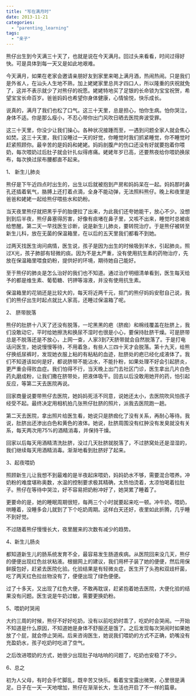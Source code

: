 ```yaml
---
title: "写在满月时"
date: 2013-11-21
categories: 
  - "parenting_learning"
tags: 
  - "亲子"
---
```


熊仔出生到今天满三十天了，也就是说在今天满月。回过头来看看，时间过得好快。可是具体到每一天又是如此地艰难。

今天满月，如果在老家会邀请亲朋好友到家里来喝上满月酒，热闹热闹。只是我们是外省人，在汕头人生地不熟，加上姥姥家里总共才四口人，所以隆重的庆祝就免了，这并不表示就少了对熊仔的祝愿。姥姥特地买了足银的长命锁为宝宝祝贺，希望宝宝长命百岁。爸爸妈妈也希望你身体健康，心情愉悦，快乐成长。

说真的，满月了我们也松了口气。这三十天里，总是担心，怕你生病。怕你哭泣，身体不适。你是那么瘦小，不忍心带你出门风吹日晒去医院奔波受罪。

这三十天里，你没少让我们操心。各种状况接踵而至，一遇到问题全家人就会焦心如焚。这三十天里，我们没睡过一天的好觉，你睡觉时我们抓紧睡觉，你不睡觉时赶紧照顾你。最辛苦的是妈妈和姥姥。妈妈剖腹产的伤口还没有好就要抱着你喂奶，每次喂奶过后肚子就会针扎似得疼痛。姥姥年岁已高，还要熬夜给你喂奶换尿布，每次换过尿布腰都直不起来。

1、 新生儿肺炎

熊仔是下午近四点时出生的，出生以后就被抱到产房和妈妈呆在一起。妈妈那时鼻孔还插着氧气，胳膊上还打着点滴，全身不能动弹，无法照料熊仔。晚上和夜里是爸爸和姥姥一起给熊仔喂些水和奶粉。

当天夜里熊仔就把黑乎乎的胎便拉了出来，为此我们还夸她能干，放心不少。没想到到后半夜，熊仔鼻塞得厉害，好像有痰堵在鼻子里，又咳不出来，睡觉时总被痰给憋醒。第二天一早找医生诊断，说是新生儿肺炎，要转院治疗。于是熊仔被转至新生儿科，放在无菌的保温箱里，在以后的五天里我们都看不到她。

过两天找医生询问病情，医生说，孩子是因为出生的时候吸到羊水，引起肺炎。照过X光，孩子肺部有轻微的痰。因为不是太严重，没有使用抗生素的药物治疗，先放在保温箱里喂食奶粉，提供好的环境，期待她自己能好。

至于熊仔的肺炎是怎么治好的我们也不知道。通过治疗明细清单看到，医生每天给予的都是维生素、葡萄糖、钙钾等溶液，并没有使用抗生素。

保温箱里的花销还是比较大的，每天将近两千元，抠门的熊仔妈妈安慰自己说，我们的熊仔出生时起点就比人家高，还睡过保温箱了呢。

2、 脐带脱落

熊仔的肚脐十八天了还没有脱落，一坨黑黑的疤（脐痂）和棉线覆盖在肚脐上，我们没敢动它，平时给她擦洗和换尿不湿时也很是小心，要保持肚脐干燥。可是脐带总是不脱落还是不放心，上网一查，人家3到7天脐带就会自然脱落了。于是打电话问医生，她说慢慢等待，不用着急，有些人三四十天才会脱落。第十九天，给熊仔换纸尿裤时，发现她衣服上粘的有粘粘的血迹，肚脐处的疤已经化成液体了。我们不知道该如何是好，都说脐带不能沾水，不能扑粉，如果处理不好会引起脐炎，更严重会得败血症。我们怕得不行，当天晚上出门去社区门诊，医生拿出几片白色药丸磨成粉，让我们撒在脐带处，把液体吸干。回去以后没敢用她开的药，怕引起反应，等第二天去医院再说。

回家商量说要带熊仔去医院，她妈妈死活不同意，说她还太小，去医院吹风怕孩子经受不起。最终决定用相机拍几张熊仔肚脐的照片，派我去医院跑一趟。

第二天去医院，拿出照片给医生看，她说只是脐痂化了没有关系，再耐心等待。我说，肚脐出还渗出白色和黄色的液体。她说，肚脐周围没有红肿没有发臭就没有关系，每天两次用75%的酒精消毒，并保持干燥。

回家以后每天用酒精清洗肚脐，没过几天肚脐就脱落了，不过脐窝处还是湿湿的，我们继续每天用酒精消毒。渐渐地看到肚脐好了起来。

3、起夜喂奶

照顾新生儿让我想不到最难的是半夜起床喂奶，妈妈奶水不够，需要混合喂养。冲奶粉的难度堪称奥数，水温的控制要求极其精确，太热怕烫着，太凉怕喝着拉肚子。熊仔在等待中哭泣，好不容易把奶粉冲好了，她哭累了睡着了。

更要命的是，她的睡眠周期很短，每两三个小时就要起来吃一顿。冲牛奶，喂奶，哄睡着，没睡多会儿就到了下个吃奶周期。这样白天还好，夜里如此折腾，几乎睡不到好觉。

不过随着熊仔慢慢长大，夜里醒来的次数有减少的趋势。

4、新生儿肠炎

都知道新生儿的肠系统发育不全，最容易发生肠道疾病。从医院回来没几天，熊仔的便便出现红色丝状粘液。根据网上的建议，我们用杯子装了她的便便，然后用保鲜膜包好，赶紧去医院化验。化验结果是有轻微炎症，医生开了头孢和双歧杆菌，吃了两天红色拉丝物没有了，便便出现了绿色便便。

过了十多天，又出现了红色大便，不敢再耽误，赶紧抱着她去医院，大便化验的结果没有问题。医生说是牛奶过敏，需要更换奶粉。

5、喂奶时哭闹

大约三周的时候，熊仔不好好吃奶，没有以前吃奶时乖了，吃奶时会哭闹。一开始不知道是什么原因，不知道她是身体不舒服还是饿了。之后发现每次哭闹时如果她放了个屁，就会停止哭闹。后来咨询医生，她说我们喂奶的方式不正确，奶嘴没有充盈奶水，孩子吃奶时吃进了空气。

之后改进喂奶的方式，她很少出现肚子咕咕响的问题了，吃奶也安稳了不少。

6、总之

初为人父母，有时会手忙脚乱，既辛苦又快乐。看着宝宝露出微笑，心里很是满足。日子在一天一天地增加，熊仔在渐渐长大，生活也开启了不一样的篇章。
